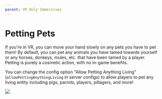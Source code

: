 ```yaml
---
parent: VR Only Immersives
---
```


# Petting Pets

If you're in VR, you can move your hand slowly on any pets you have to pet them! By default, you can pet any animals you have tamed towards yourself or any horses, donkeys, mules, etc. that have been tamed by a player. Petting is purely a cosmetic action, with no in-game benefits.

You can change the config option "Allow Petting Anything Living" (`allowPettingAnythingLiving` in server configs) to allow players to pet any living entity including pigs, parrots, players, pillagers, and more!

![](/gif/petting_vr.gif)